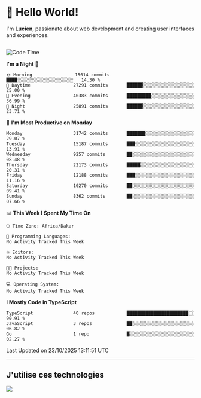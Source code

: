 # 👋 Hello World!

I'm **Lucien**, passionate about web development and creating user interfaces and experiences.

##

<!--START_SECTION:waka-->
![Code Time](http://img.shields.io/badge/Code%20Time-3%2C921%20hrs%2018%20mins-blue)

**I'm a Night 🦉** 

```text
🌞 Morning                15614 commits       ████░░░░░░░░░░░░░░░░░░░░░   14.30 % 
🌆 Daytime                27291 commits       ██████░░░░░░░░░░░░░░░░░░░   25.00 % 
🌃 Evening                40383 commits       █████████░░░░░░░░░░░░░░░░   36.99 % 
🌙 Night                  25891 commits       ██████░░░░░░░░░░░░░░░░░░░   23.71 % 
```
📅 **I'm Most Productive on Monday** 

```text
Monday                   31742 commits       ███████░░░░░░░░░░░░░░░░░░   29.07 % 
Tuesday                  15187 commits       ███░░░░░░░░░░░░░░░░░░░░░░   13.91 % 
Wednesday                9257 commits        ██░░░░░░░░░░░░░░░░░░░░░░░   08.48 % 
Thursday                 22173 commits       █████░░░░░░░░░░░░░░░░░░░░   20.31 % 
Friday                   12188 commits       ███░░░░░░░░░░░░░░░░░░░░░░   11.16 % 
Saturday                 10270 commits       ██░░░░░░░░░░░░░░░░░░░░░░░   09.41 % 
Sunday                   8362 commits        ██░░░░░░░░░░░░░░░░░░░░░░░   07.66 % 
```


📊 **This Week I Spent My Time On** 

```text
🕑︎ Time Zone: Africa/Dakar

💬 Programming Languages: 
No Activity Tracked This Week

🔥 Editors: 
No Activity Tracked This Week

🐱‍💻 Projects: 
No Activity Tracked This Week

💻 Operating System: 
No Activity Tracked This Week
```

**I Mostly Code in TypeScript** 

```text
TypeScript               40 repos            ███████████████████████░░   90.91 % 
JavaScript               3 repos             ██░░░░░░░░░░░░░░░░░░░░░░░   06.82 % 
Go                       1 repo              █░░░░░░░░░░░░░░░░░░░░░░░░   02.27 % 
```




 Last Updated on 23/10/2025 13:11:51 UTC
<!--END_SECTION:waka-->
---

## J'utilise ces technologies

<p align="left">
  <a href="https://skillicons.dev">
    <img src="https://skillicons.dev/icons?i=ts,js,go,ruby,css,scss,tailwind,react,vite,nextjs,docker,figma,ableton" />
  </a>
</p>


